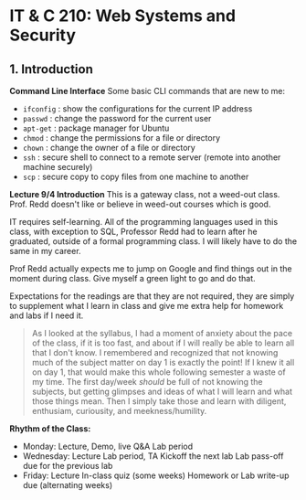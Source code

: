 # IT & C 210: Web Systems and Security

## 1. Introduction

**Command Line Interface**
Some basic CLI commands that are new to me:

- `ifconfig` : show the configurations for the current IP address
- `passwd` : change the password for the current user
- `apt-get` : package manager for Ubuntu
- `chmod` : change the permissions for a file or directory
- `chown` : change the owner of a file or directory
- `ssh` : secure shell to connect to a remote server (remote into another machine securely)
- `scp` : secure copy to copy files from one machine to another

**Lecture 9/4 Introduction**
This is a gateway class, not a weed-out class. Prof. Redd doesn't like or believe in weed-out courses which is good. 

IT requires self-learning. All of the programming languages used in this class, with exception to SQL, Professor Redd had to learn after he graduated, outside of a formal programming class. I will likely have to do the same in my career.

Prof Redd actually expects me to jump on Google and find things out in the moment during class. Give myself a green light to go and do that.

Expectations for the readings are that they are not required, they are simply to supplement what I learn in class and give me extra help for homework and labs if I need it.

> As I looked at the syllabus, I had a moment of anxiety about the pace of the class, if it is too fast, and about if I will really be able to learn all that I don't know. I remembered and recognized that not knowing much of the subject matter on day 1 is exactly the point! If I knew it all on day 1, that would make this whole following semester a waste of my time. The first day/week *should* be full of not knowing the subjects, but getting glimpses and ideas of what I will learn and what those things mean. Then I simply take those and learn with diligent, enthusiam, curiousity, and meekness/humility.

**Rhythm of the Class:**

- Monday:
    Lecture, Demo, live Q&A
    Lab period
- Wednesday:
    Lecture
    Lab period, TA Kickoff the next lab
    Lab pass-off due for the previous lab
- Friday:
    Lecture
    In-class quiz (some weeks)
    Homework or Lab write-up due (alternating weeks)
